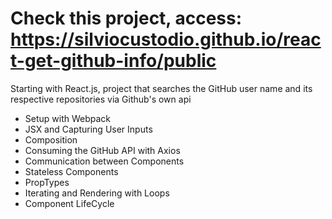 # Check this project, access: https://silviocustodio.github.io/react-get-github-info/public
Starting with React.js, project that searches the GitHub user name and its respective repositories via Github's own api

* Setup with Webpack
* JSX and Capturing User Inputs
* Composition
* Consuming the GitHub API with Axios
* Communication between Components
* Stateless Components
* PropTypes
* Iterating and Rendering with Loops
* Component LifeCycle
